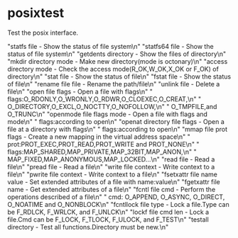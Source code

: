# posixtest
Test the posix interface.

"statfs file                       - Show the status of file system\n"
"statfs64 file                     - Show the status of file system\n"
"getdents directory                - Show the files of directory\n"
"mkdir directory  mode             - Make new directory(mode is octonary)\n"
"access directory  mode            - Check the access mode(R_OK,W_OK,X_OK or F_OK) of directory\n"
"stat file                         - Show the status of file\n"
"fstat file                        - Show the status of file\n"
"rename file file                  - Rename the path/file\n"
"unlink file                       - Delete a file\n"
"open file flags                   - Open a file with flags\n"
"                                    flags:O_RDONLY,O_WRONLY,O_RDWR,O_CLOEXEC,O_CREAT,\n"
"                                          O_DIRECTORY,O_EXCL,O_NOCTTY,O_NOFOLLOW,\n"
"                                          O_TMPFILE,and O_TRUNC\n"
"openmode file flags mode          - Open a file with flags and mode\n"
"                                    flags:according to open\n"
"openat directory file flags       - Open a file at a directory with flags\n"
"                                    flags:according to open\n"
"mmap file prot flags              - Create a new mapping in the virtual address space\n"
"                                    prot:PROT_EXEC,PROT_READ,PROT_WRITE and PROT_NONE\n"
"                                    flags:MAP_SHARED,MAP_PRIVATE,MAP_32BIT,MAP_ANON,\n"
"                                          MAP_FIXED,MAP_ANONYMOUS,MAP_LOCKED...\n"
"read file                         - Read a file\n"
"pread file                        - Read a file\n"
"write file context                - Write context to a file\n"
"pwrite file context               - Write context to a file\n"
"fsetxattr file name value         - Set extended attributes of a file with name:value\n"
"fgetxattr file name               - Get extended attributes of a file\n"
"fcntl file cmd                    - Perform the operations described of a file\n"
"                                    cmd: O_APPEND, O_ASYNC, O_DIRECT, O_NOATIME and O_NONBLOCK\n"
"fcntllock file type               - Lock a file.Type can be F_RDLCK, F_WRLCK, and F_UNLCK\n"
"lockf file cmd len                - Lock a file.Cmd can be F_LOCK, F_TLOCK, F_ULOCK, and F_TEST\n"
"testall directory                 - Test all functions.Directory must be new.\n"

